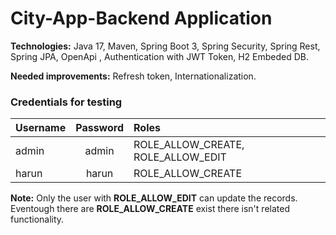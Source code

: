# City-App-Backend Application

**Technologies:** Java 17, Maven, Spring Boot 3, Spring Security, Spring Rest, Spring JPA, OpenApi , Authentication with JWT Token, H2 Embeded DB. 

**Needed improvements:** Refresh token, Internationalization. 

### Credentials for testing

| Username    | Password  | Roles |
| :---------- | :-------: | :---- |
| admin       |   admin   | ROLE_ALLOW_CREATE, ROLE_ALLOW_EDIT |
| harun       |   harun   | ROLE_ALLOW_CREATE |


**Note:** Only the user with **ROLE_ALLOW_EDIT** can update the records. Eventough there are **ROLE_ALLOW_CREATE** exist there isn't related functionality.

 